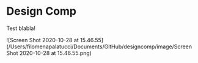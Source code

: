 # Design Comp
Test
blabla!

![Screen Shot 2020-10-28 at 15.46.55](/Users/filomenapalatucci/Documents/GitHub/designcomp/image/Screen Shot 2020-10-28 at 15.46.55.png)

